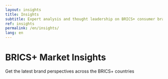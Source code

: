 ```yaml
---
layout: insights
title: Insights
subtitle: Expert analysis and thought leadership on BRICS+ consumer brands
ref: insights
permalink: /en/insights/
lang: en
---
```


<div class="panel panel--hero">
  <div class="panel__content">
    <h1 class="panel__heading-primary">BRICS+ Market Insights</h1>
    <p class="panel__subtitle">Get the latest brand perspectives across the BRICS+ countries</p>
  </div>
</div>